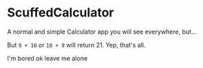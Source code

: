 # ScuffedCalculator
A normal and simple Calculator app you will see everywhere, but...

But `9 + 10` or `10 + 9` will return 21. Yep, that's all.

I'm bored ok leave me alone
